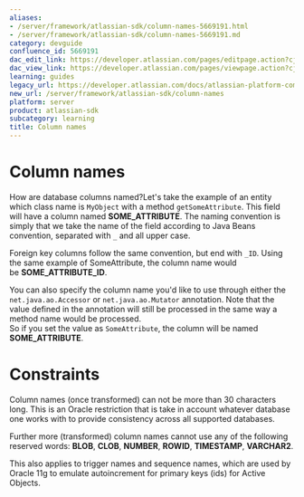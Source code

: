```yaml
---
aliases:
- /server/framework/atlassian-sdk/column-names-5669191.html
- /server/framework/atlassian-sdk/column-names-5669191.md
category: devguide
confluence_id: 5669191
dac_edit_link: https://developer.atlassian.com/pages/editpage.action?cjm=wozere&pageId=5669191
dac_view_link: https://developer.atlassian.com/pages/viewpage.action?cjm=wozere&pageId=5669191
learning: guides
legacy_url: https://developer.atlassian.com/docs/atlassian-platform-common-components/active-objects/developing-your-plugin-with-active-objects/active-objects-faq/column-names
new_url: /server/framework/atlassian-sdk/column-names
platform: server
product: atlassian-sdk
subcategory: learning
title: Column names
---
```

# Column names

How are database columns named?Let's take the example of an entity which class name is `MyObject` with a method `getSomeAttribute`. This field will have a column named **SOME\_ATTRIBUTE**. The naming convention is simply that we take the name of the field according to Java Beans convention, separated with `_` and all upper case.

Foreign key columns follow the same convention, but end with `_ID`. Using the same example of SomeAttribute, the column name would be **SOME\_ATTRIBUTE\_ID**.

You can also specify the column name you'd like to use through either the `net.java.ao.Accessor` or `net.java.ao.Mutator` annotation. Note that the value defined in the annotation will still be processed in the same way a method name would be processed.  
So if you set the value as `SomeAttribute`, the column will be named **SOME\_ATTRIBUTE**.

# Constraints

Column names (once transformed) can not be more than 30 characters long. This is an Oracle restriction that is take in account whatever database one works with to provide consistency across all supported databases.

Further more (transformed) column names cannot use any of the following reserved words: **BLOB**, **CLOB**, **NUMBER**, **ROWID**, **TIMESTAMP**, **VARCHAR2**.

This also applies to trigger names and sequence names, which are used by Oracle 11g to emulate autoincrement for primary keys (ids) for Active Objects.









